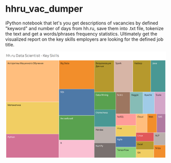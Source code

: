 # hhru_vac_dumper
iPython notebook that let's you get descriptions of vacancies by defined "keyword" and number of days from hh.ru, save them into .txt file, tokenize the text and get a words/phrases frequency statistics. Ultimately get the visualized report on the key skills employers are looking for the defined job title.

![report sample](https://github.com/r0manski/hhru_vac_dumper/blob/master/Sheet%201.png)
